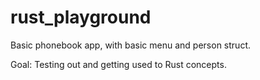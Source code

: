 # rust_playground

Basic phonebook app, with basic menu and person struct.

Goal: Testing out and getting used to Rust concepts.
